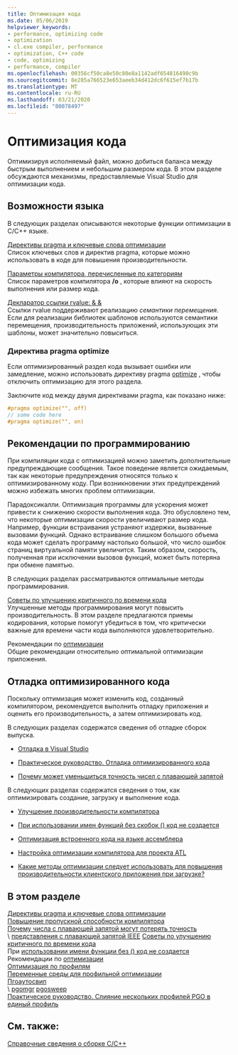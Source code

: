 ```yaml
---
title: Оптимизация кода
ms.date: 05/06/2019
helpviewer_keywords:
- performance, optimizing code
- optimization
- cl.exe compiler, performance
- optimization, C++ code
- code, optimizing
- performance, compiler
ms.openlocfilehash: 00356cf50ca8e50c80e8a1142adf654816490c9b
ms.sourcegitcommit: 8e285a766523e653aeeb34d412dc6f615ef7b17b
ms.translationtype: MT
ms.contentlocale: ru-RU
ms.lasthandoff: 03/21/2020
ms.locfileid: "80078497"
---
```

# <a name="optimizing-your-code"></a>Оптимизация кода

Оптимизируя исполняемый файл, можно добиться баланса между быстрым выполнением и небольшим размером кода. В этом разделе обсуждаются механизмы, предоставляемые Visual Studio для оптимизации кода.

## <a name="language-features"></a>Возможности языка

В следующих разделах описываются некоторые функции оптимизации в C/C++ языке.

[Директивы pragma и ключевые слова оптимизации](optimization-pragmas-and-keywords.md) \
Список ключевых слов и директив pragma, которые можно использовать в коде для повышения производительности.

[Параметры компилятора, перечисленные по категориям](reference/compiler-options-listed-by-category.md) \
Список параметров компилятора **/o** , которые влияют на скорость выполнения или размер кода.

[Декларатор ссылки rvalue: & &](../cpp/rvalue-reference-declarator-amp-amp.md) \
Ссылки rvalue поддерживают реализацию *семантики перемещения*. Если для реализации библиотек шаблонов используются семантики перемещения, производительность приложений, использующих эти шаблоны, может значительно повыситься.

### <a name="the-optimize-pragma"></a>Директива pragma optimize

Если оптимизированный раздел кода вызывает ошибки или замедление, можно использовать директиву pragma [optimize](../preprocessor/optimize.md) , чтобы отключить оптимизацию для этого раздела.

Заключите код между двумя директивами pragma, как показано ниже:

```cpp
#pragma optimize("", off)
// some code here
#pragma optimize("", on)
```

## <a name="programming-practices"></a>Рекомендации по программированию

При компиляции кода с оптимизацией можно заметить дополнительные предупреждающие сообщения. Такое поведение является ожидаемым, так как некоторые предупреждения относятся только к оптимизированному коду. При возникновении этих предупреждений можно избежать многих проблем оптимизации.

Парадоксикалли. Оптимизация программы для ускорения может привести к снижению скорости выполнения кода. Это обусловлено тем, что некоторые оптимизации скорости увеличивают размер кода. Например, функции встраивания устраняют издержки, вызванные вызовами функций. Однако встраивание слишком большого объема кода может сделать программу настолько большой, что число ошибок страниц виртуальной памяти увеличится. Таким образом, скорость, полученная при исключении вызовов функций, может быть потеряна при обмене памятью.

В следующих разделах рассматриваются оптимальные методы программирования.

[Советы по улучшению критичного по времени кода](tips-for-improving-time-critical-code.md) \
Улучшенные методы программирования могут повысить производительность. В этом разделе предлагаются приемы кодирования, которые помогут убедиться в том, что критически важные для времени части кода выполняются удовлетворительно.

Рекомендации по [оптимизации](optimization-best-practices.md) \
Общие рекомендации относительно оптимальной оптимизации приложения.

## <a name="debugging-optimized-code"></a>Отладка оптимизированного кода

Поскольку оптимизация может изменить код, созданный компилятором, рекомендуется выполнить отладку приложения и оценить его производительность, а затем оптимизировать код.

В следующих разделах содержатся сведения об отладке сборок выпуска.

- [Отладка в Visual Studio](/visualstudio/debugger/debugging-in-visual-studio)

- [Практическое руководство. Отладка оптимизированного кода](/visualstudio/debugger/how-to-debug-optimized-code)

- [Почему может уменьшиться точность чисел с плавающей запятой](why-floating-point-numbers-may-lose-precision.md)

В следующих разделах содержатся сведения о том, как оптимизировать создание, загрузку и выполнение кода.

- [Улучшение производительности компилятора](improving-compiler-throughput.md)

- [При использовании имен функций без скобок () код не создается](using-function-name-without-parens-produces-no-code.md)

- [Оптимизация встроенного кода на языке ассемблера](../assembler/inline/optimizing-inline-assembly.md)

- [Настройка оптимизации компилятора для проекта ATL](../atl/reference/specifying-compiler-optimization-for-an-atl-project.md)

- [Какие методы оптимизации следует использовать для повышения производительности клиентского приложения при загрузке?](../build/dll-frequently-asked-questions.md#mfc_optimization)

## <a name="in-this-section"></a>В этом разделе

[Директивы pragma и ключевые слова оптимизации](optimization-pragmas-and-keywords.md) \
[Повышение пропускной способности компилятора](improving-compiler-throughput.md) \
[Почему числа с плавающей запятой могут потерять точность](why-floating-point-numbers-may-lose-precision.md) \
 \ [представления с плавающей запятой IEEE](ieee-floating-point-representation.md)
[Советы по улучшению критичного по времени кода](tips-for-improving-time-critical-code.md) \
При [использовании имени функции без () код не создается](using-function-name-without-parens-produces-no-code.md) \
Рекомендации по [оптимизации](optimization-best-practices.md) \
[Оптимизация по профилям](profile-guided-optimizations.md) \
[Переменные среды для профильной оптимизации](environment-variables-for-profile-guided-optimizations.md) \
[Пгоаутосвип](pgoautosweep.md) \
 \ [pgomgr](pgomgr.md)
[pgosweep](pgosweep.md) \
[Практическое руководство. Слияние нескольких профилей PGO в единый профиль](how-to-merge-multiple-pgo-profiles-into-a-single-profile.md)

## <a name="see-also"></a>См. также:

[Справочные сведения о сборке C/C++](reference/c-cpp-building-reference.md)
